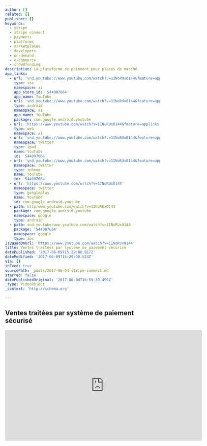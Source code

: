 ```yaml
---
author: []
related: []
publisher: {}
keywords:
  - stripe
  - stripe connect
  - payments
  - platforms
  - marketplaces
  - developers
  - on-demand
  - e-commerce
  - crowdfunding
description: La plateforme de paiement pour places de marché.
app_links:
  - url: 'vnd.youtube://www.youtube.com/watch?v=1INoRUx0144&feature=applinks'
    type: ios
    namespace: ai
    app_store_id: '544007664'
    app_name: YouTube
  - url: 'vnd.youtube://www.youtube.com/watch?v=1INoRUx0144&feature=applinks'
    type: android
    namespace: ai
    app_name: YouTube
    package: com.google.android.youtube
  - url: 'https://www.youtube.com/watch?v=1INoRUx0144&feature=applinks'
    type: web
    namespace: ai
  - url: 'vnd.youtube://www.youtube.com/watch?v=1INoRUx0144&feature=applinks'
    namespace: twitter
    type: ipad
    name: YouTube
    id: '544007664'
  - url: 'vnd.youtube://www.youtube.com/watch?v=1INoRUx0144&feature=applinks'
    namespace: twitter
    type: iphone
    name: YouTube
    id: '544007664'
  - url: 'https://www.youtube.com/watch?v=1INoRUx0144'
    namespace: twitter
    type: googleplay
    name: YouTube
    id: com.google.android.youtube
  - path: http/www.youtube.com/watch?v=1INoRUx0144
    package: com.google.android.youtube
    namespace: google
    type: android
  - path: vnd.youtube/www.youtube.com/watch?v=1INoRUx0144
    package: '544007664'
    namespace: google
    type: ios
isBasedOnUrl: 'https://www.youtube.com/watch?v=1INoRUx0144'
title: Ventes traitées par système de paiement sécurisé
datePublished: '2017-06-09T15:29:00.917Z'
dateModified: '2017-06-09T15:29:00.524Z'
via: {}
inFeed: true
sourcePath: _posts/2017-06-04-stripe-connect.md
starred: false
datePublishedOriginal: '2017-06-04T16:59:30.499Z'
_type: VideoObject
_context: 'http://schema.org'

---
```

## Ventes traitées par système de paiement sécurisé

<iframe src="https://cdn.embedly.com/widgets/media.html?src=https%3A%2F%2Fwww.youtube.com%2Fembed%2F1INoRUx0144%3Ffeature%3Doembed&amp;url=http%3A%2F%2Fwww.youtube.com%2Fwatch%3Fv%3D1INoRUx0144&amp;image=https%3A%2F%2Fi.ytimg.com%2Fvi%2F1INoRUx0144%2Fhqdefault.jpg&amp;key=a715cf41cc93453ca338d350cd26f87b&amp;type=text%2Fhtml&amp;schema=youtube" width="640" height="360" scrolling="no" frameborder="0" allowfullscreen="" style=""></iframe>